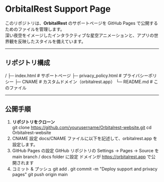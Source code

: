# OrbitalRest Support Page

このリポジトリは、**OrbitalRest** のサポートページを GitHub Pages で公開するためのファイルを管理します。  
深い夜空をイメージしたインタラクティブな星空アニメーションと、アプリの世界観を反映したスタイルを備えています。

---

## リポジトリ構成
/
├─ index.html # サポートページ
├─ privacy_policy.html # プライバシーポリシー
├─ CNAME # カスタムドメイン（orbitalrest.app）
└─ README.md # このファイル

---

## 公開手順
1. **リポジトリをクローン**  
   git clone https://github.com/yourusername/Orbitalrest-website.git
   cd Orbitalrest-website
2. CNAME 設定
   docs/CNAME ファイルに以下を記述して、orbitalrest.app を設定します。
3. GitHub Pages の設定
   GitHub リポジトリの Settings → Pages → Source を main branch / docs folder に設定
   ドメインが https://orbitalrest.app で公開されます
4. コミット & プッシュ
   git add .
   git commit -m "Deploy support and privacy pages"
   git push origin main